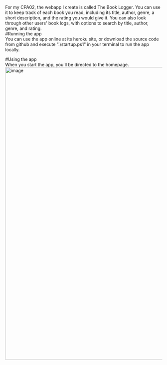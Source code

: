 For my CPA02, the webapp I create is called The Book Logger. You can use it to keep track of each book you read, including its title, author, genre, a short description, and the rating you would give it. You can also look through other users' book logs, with options to search by title, author, genre, and rating.  
#Running the app  
You can use the app online at its heroku site, or download the source code from github and execute ".\startup.ps1" in your terminal to run the app locally.  
  
#Using the app  
When you start the app, you'll be directed to the homepage.
<img width="937" alt="image" src="https://user-images.githubusercontent.com/99210028/167206951-f2226a6d-5e8a-41ac-9912-3daba4c248fb.png">
